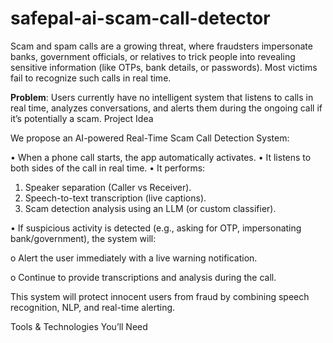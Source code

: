 # safepal-ai-scam-call-detector

Scam and spam calls are a growing threat, where fraudsters impersonate banks, government 
officials, or relatives to trick people into revealing sensitive information (like OTPs, bank details, 
or passwords). 
Most victims fail to recognize such calls in real time. 

**Problem**: Users currently have no intelligent system that listens to calls in real time, 
analyzes conversations, and alerts them during the ongoing call if it’s potentially a scam. 
Project Idea 

We propose an AI-powered Real-Time Scam Call Detection System: 

• When a phone call starts, the app automatically activates. 
• It listens to both sides of the call in real time. 
• It performs: 
1. Speaker separation (Caller vs Receiver). 
2. Speech-to-text transcription (live captions). 
3. Scam detection analysis using an LLM (or custom classifier).
   
• If suspicious activity is detected (e.g., asking for OTP, impersonating bank/government), 
the system will:

o Alert the user immediately with a live warning notification. 

o Continue to provide transcriptions and analysis during the call. 

This system will protect innocent users from fraud by combining speech recognition, NLP, 
and real-time alerting. 

Tools & Technologies You’ll Need
